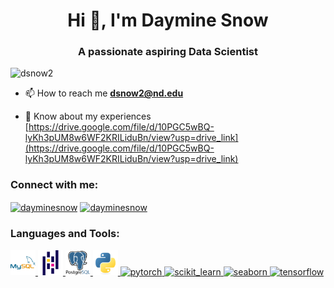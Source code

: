 <h1 align="center">Hi 👋, I'm Daymine Snow</h1>
<h3 align="center">A passionate aspiring Data Scientist</h3>

<p align="left"> <img src="https://komarev.com/ghpvc/?username=dsnow2&label=Profile%20views&color=0e75b6&style=flat" alt="dsnow2" /> </p>

- 📫 How to reach me **dsnow2@nd.edu**

- 📄 Know about my experiences [https://drive.google.com/file/d/10PGC5wBQ-lyKh3pUM8w6WF2KRILiduBn/view?usp=drive_link](https://drive.google.com/file/d/10PGC5wBQ-lyKh3pUM8w6WF2KRILiduBn/view?usp=drive_link)

<h3 align="left">Connect with me:</h3>
<p align="left">
<a href="https://linkedin.com/in/dayminesnow" target="blank"><img align="center" src="https://raw.githubusercontent.com/rahuldkjain/github-profile-readme-generator/master/src/images/icons/Social/linked-in-alt.svg" alt="dayminesnow" height="30" width="40" /></a>
<a href="https://kaggle.com/dayminesnow" target="blank"><img align="center" src="https://raw.githubusercontent.com/rahuldkjain/github-profile-readme-generator/master/src/images/icons/Social/kaggle.svg" alt="dayminesnow" height="30" width="40" /></a>
</p>

<h3 align="left">Languages and Tools:</h3>
<p align="left"> <a href="https://www.mysql.com/" target="_blank" rel="noreferrer"> <img src="https://raw.githubusercontent.com/devicons/devicon/master/icons/mysql/mysql-original-wordmark.svg" alt="mysql" width="40" height="40"/> </a> <a href="https://pandas.pydata.org/" target="_blank" rel="noreferrer"> <img src="https://raw.githubusercontent.com/devicons/devicon/2ae2a900d2f041da66e950e4d48052658d850630/icons/pandas/pandas-original.svg" alt="pandas" width="40" height="40"/> </a> <a href="https://www.postgresql.org" target="_blank" rel="noreferrer"> <img src="https://raw.githubusercontent.com/devicons/devicon/master/icons/postgresql/postgresql-original-wordmark.svg" alt="postgresql" width="40" height="40"/> </a> <a href="https://www.python.org" target="_blank" rel="noreferrer"> <img src="https://raw.githubusercontent.com/devicons/devicon/master/icons/python/python-original.svg" alt="python" width="40" height="40"/> </a> <a href="https://pytorch.org/" target="_blank" rel="noreferrer"> <img src="https://www.vectorlogo.zone/logos/pytorch/pytorch-icon.svg" alt="pytorch" width="40" height="40"/> </a> <a href="https://scikit-learn.org/" target="_blank" rel="noreferrer"> <img src="https://upload.wikimedia.org/wikipedia/commons/0/05/Scikit_learn_logo_small.svg" alt="scikit_learn" width="40" height="40"/> </a> <a href="https://seaborn.pydata.org/" target="_blank" rel="noreferrer"> <img src="https://seaborn.pydata.org/_images/logo-mark-lightbg.svg" alt="seaborn" width="40" height="40"/> </a> <a href="https://www.tensorflow.org" target="_blank" rel="noreferrer"> <img src="https://www.vectorlogo.zone/logos/tensorflow/tensorflow-icon.svg" alt="tensorflow" width="40" height="40"/> </a> </p>
